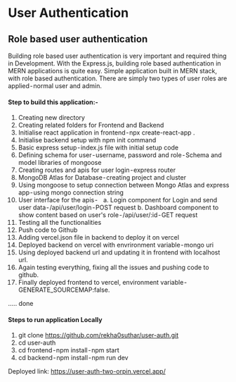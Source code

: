 # User Authentication

## Role based user authentication

Building role based user authentication is very important and required thing in Development. With the Express.js, building role based authentication in MERN applications is quite easy.
Simple application built in MERN stack, with role based authentication. There are simply two types of user roles are applied - normal user and admin.

#### Step to build this application:-
1. Creating new directory
2. Creating related folders for Frontend and Backend
3. Initialise react application in frontend - npx create-react-app .
4. Initialise backend setup with npm init command
5. Basic express setup - index.js file with initial setup code
6. Defining schema for user - username, password and role - Schema and model libraries of mongoose
7. Creating routes and apis for user login - express router
8. MongoDB Atlas for Database - creating project and cluster
9. Using mongoose to setup connection between Mongo Atlas and express app - using mongo connection string
10. User interface for the apis - 
    a. Login component for Login and send user data - /api/user/login - POST request
    b. Dashboard component to show content based on user's role - /api/user/:id - GET request
11. Testing all the functionalities
12. Push code to Github
13. Adding vercel.json file in backend to deploy it on vercel
14. Deployed backend on vercel with envrironment variable - mongo uri
15. Using deployed backend url and updating it in frontend with localhost url.
16. Again testing everything, fixing all the issues and pushing code to github.
17. Finally deployed frontend to vercel, environment variable - GENERATE_SOURCEMAP:false.
    
….. done

#### Steps to run application Locally
1. git clone https://github.com/rekha0suthar/user-auth.git
2. cd user-auth
3. cd frontend - npm install - npm start
4. cd backend - npm install - npm run dev

Deployed link: https://user-auth-two-orpin.vercel.app/
